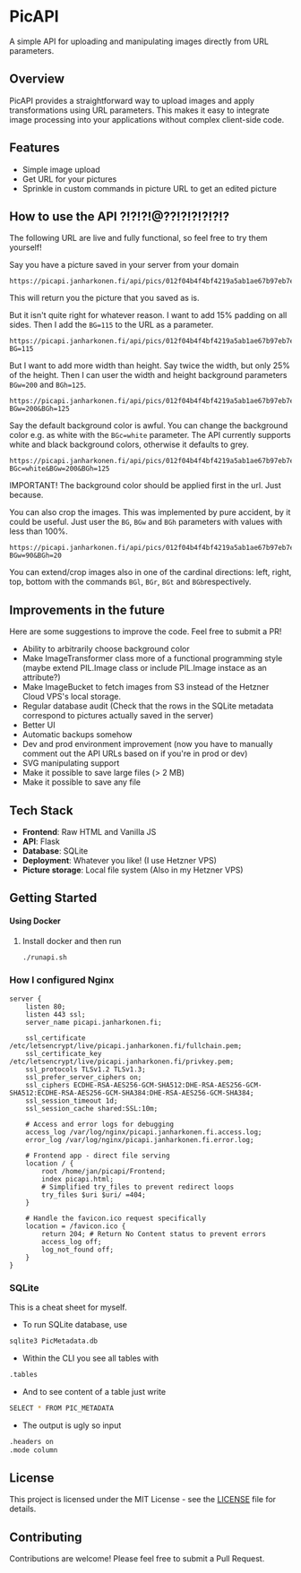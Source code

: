 # PicAPI

A simple API for uploading and manipulating images directly from URL parameters.

## Overview

PicAPI provides a straightforward way to upload images and apply transformations using URL parameters. This makes it easy to integrate image processing into your applications without complex client-side code.

## Features

- Simple image upload
- Get URL for your pictures
- Sprinkle in custom commands in picture URL to get an edited picture

## How to use the API ?!?!?!@??!?!?!?!?!?

The following URL are live and fully functional, so feel free to try them yourself!

Say you have a picture saved in your server from your domain
```
https://picapi.janharkonen.fi/api/pics/012f04b4f4bf4219a5ab1ae67b97eb7e.jpg
```
This will return you the picture that you saved as is.

But it isn't quite right for whatever reason.
I want to add 15% padding on all sides. Then I add the `BG=115` to the URL as a parameter.
```
https://picapi.janharkonen.fi/api/pics/012f04b4f4bf4219a5ab1ae67b97eb7e.jpg?BG=115
```
But I want to add more width than height. Say twice the width, but only 25% of the height. Then I can user the width and height background parameters `BGw=200` and `BGh=125`.
```
https://picapi.janharkonen.fi/api/pics/012f04b4f4bf4219a5ab1ae67b97eb7e.jpg?BGw=200&BGh=125
```
Say the default background color is awful. You can change the background color e.g. as white with the `BGc=white` parameter. The API currently supports white and black background colors, otherwise it defaults to grey.
```
https://picapi.janharkonen.fi/api/pics/012f04b4f4bf4219a5ab1ae67b97eb7e.jpg?BGc=white&BGw=200&BGh=125
```
IMPORTANT! The background color should be applied first in the url. Just because.

You can also crop the images. This was implemented by pure accident, by it could be useful. Just user the `BG`, `BGw` and `BGh` parameters with values with less than 100%.
```
https://picapi.janharkonen.fi/api/pics/012f04b4f4bf4219a5ab1ae67b97eb7e.jpg?BGw=90&BGh=20
```
You can extend/crop images also in one of the cardinal directions: left, right, top, bottom with the commands `BGl`, `BGr`, `BGt` and `BGb`respectively.
## Improvements in the future
Here are some suggestions to improve the code. Feel free to submit a PR!
- Ability to arbitrarily choose background color
- Make ImageTransformer class more of a functional programming style (maybe extend PIL.Image class or include PIL.Image instace as an attribute?)
- Make ImageBucket to fetch images from S3 instead of the Hetzner Cloud VPS's local storage.
- Regular database audit (Check that the rows in the SQLite metadata correspond to pictures actually saved in the server)
- Better UI
- Automatic backups somehow
- Dev and prod environment improvement (now you have to manually comment out the API URLs based on if you're in prod or dev)
- SVG manipulating support
- Make it possible to save large files (> 2 MB)
- Make it possible to save any file
## Tech Stack

- **Frontend**: Raw HTML and Vanilla JS
- **API**: Flask
- **Database**: SQLite
- **Deployment**: Whatever you like! (I use Hetzner VPS)
- **Picture storage**: Local file system (Also in my Hetzner VPS)

## Getting Started

#### Using Docker

1. Install docker and then run
   ```bash
   ./runapi.sh
   ```
### How I configured Nginx

```nginx
server {
    listen 80;
    listen 443 ssl;
    server_name picapi.janharkonen.fi;

    ssl_certificate /etc/letsencrypt/live/picapi.janharkonen.fi/fullchain.pem;
    ssl_certificate_key /etc/letsencrypt/live/picapi.janharkonen.fi/privkey.pem;
    ssl_protocols TLSv1.2 TLSv1.3;
    ssl_prefer_server_ciphers on;
    ssl_ciphers ECDHE-RSA-AES256-GCM-SHA512:DHE-RSA-AES256-GCM-SHA512:ECDHE-RSA-AES256-GCM-SHA384:DHE-RSA-AES256-GCM-SHA384;
    ssl_session_timeout 1d;
    ssl_session_cache shared:SSL:10m;

    # Access and error logs for debugging
    access_log /var/log/nginx/picapi.janharkonen.fi.access.log;
    error_log /var/log/nginx/picapi.janharkonen.fi.error.log;

    # Frontend app - direct file serving
    location / {
        root /home/jan/picapi/Frontend;
        index picapi.html;
        # Simplified try_files to prevent redirect loops
        try_files $uri $uri/ =404;
    }

    # Handle the favicon.ico request specifically
    location = /favicon.ico {
        return 204; # Return No Content status to prevent errors
        access_log off;
        log_not_found off;
    }
}
```

### SQLite
This is a cheat sheet for myself.
 - To run SQLite database, use
```bash
sqlite3 PicMetadata.db
```
 - Within the CLI you see all tables with
```bash
.tables
```
 - And to see content of a table just write
```bash
SELECT * FROM PIC_METADATA
```
 - The output is ugly so input
```bash
.headers on
.mode column
```
## License

This project is licensed under the MIT License - see the [LICENSE](LICENSE) file for details.

## Contributing

Contributions are welcome! Please feel free to submit a Pull Request.